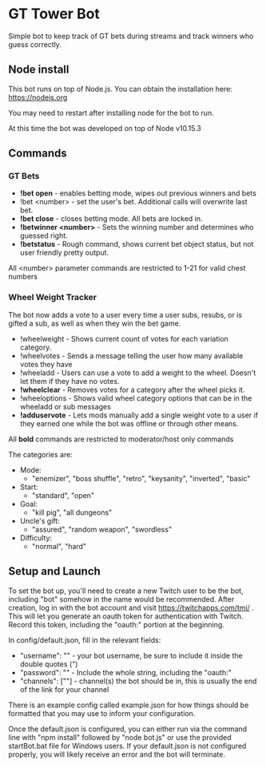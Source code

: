 # GT Tower Bot

Simple bot to keep track of GT bets during streams and track winners who guess correctly.

## Node install

This bot runs on top of Node.js. You can obtain the installation here: https://nodejs.org

You may need to restart after installing node for the bot to run.

At this time the bot was developed on top of Node v10.15.3

## Commands
### GT Bets
* **!bet open** - enables betting mode, wipes out previous winners and bets
* !bet \<number\> - set the user's bet. Additional calls will overwrite last bet.
* **!bet close** - closes betting mode. All bets are locked in.
* **!betwinner \<number\>** - Sets the winning number and determines who guessed right.
* **!betstatus** - Rough command, shows current bet object status, but not user friendly pretty output.

All \<number\> parameter commands are restricted to 1-21 for valid chest numbers

### Wheel Weight Tracker

The bot now adds a vote to a user every time a user subs, resubs, or is gifted a sub, as well as when they win the bet game.

* !wheelweight - Shows current count of votes for each variation category.
* !wheelvotes - Sends a message telling the user how many available votes they have
* !wheeladd <choice> - Users can use a vote to add a weight to the wheel. Doesn't let them if they have no votes.
* **!wheelclear** <choice> - Removes votes for a category after the wheel picks it.
* !wheeloptions - Shows valid wheel category options that can be in the wheeladd or sub messages
* **!adduservote** <username> -  Lets mods manually add a single weight vote to a user if they earned one while the bot was offline or through other means.

All **bold** commands are restricted to moderator/host only commands

The categories are:

* Mode:
    * "enemizer", "boss shuffle", "retro", "keysanity", "inverted", "basic"
* Start:
    * "standard", "open"
* Goal:
    * "kill pig", "all dungeons"
* Uncle's gift:
    * "assured", "random weapon", "swordless"
* Difficulty:
    * "normal", "hard"

## Setup and Launch

To set the bot up, you'll need to create a new Twitch user to be the bot, including "bot" somehow in the name would be recommended. After creation, log in with the bot account and visit https://twitchapps.com/tmi/ . This will let you generate an oauth token for authentication with Twitch. Record this token, including the "oauth:" portion at the beginning.

In config/default.json, fill in the relevant fields:
* "username": "<bot username>" - your bot username, be sure to include it inside the double quotes (")
* "password": "<oauth token here>" - Include the whole string, including the "oauth:"
* "channels": ["<channel bot should join>"] - channel(s) the bot should be in, this is usually the end of the link for your channel

There is an example config called example.json for how things should be formatted that you may use to inform your configuration.

Once the default.json is configured, you can either run via the command line with "npm install" followed by "node bot.js" or use the provided startBot.bat file for Windows users. If your default.json is not configured properly, you will likely receive an error and the bot will terminate.

